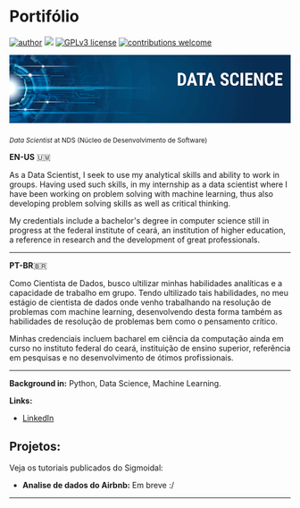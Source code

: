# Portifólio

[![author](https://img.shields.io/badge/author-jplimag-red.svg)](https://www.linkedin.com/in/jplimag/) [![](https://img.shields.io/badge/python-3.7+-blue.svg)](https://www.python.org/downloads/release/python-365/) [![GPLv3 license](https://img.shields.io/badge/License-GPLv3-blue.svg)](http://perso.crans.org/besson/LICENSE.html) [![contributions welcome](https://img.shields.io/badge/contributions-welcome-brightgreen.svg?style=flat)](https://github.com/JpLimags)

<p align="center">
  <img src="banner.png" >
</p>

<sub>*Data Scientist* at NDS (Núcleo de Desenvolvimento de Software)</sub>

**EN-US** 🇺🇲

As a Data Scientist, I seek to use my analytical skills and ability to work in groups. Having used such skills, in my internship as a data scientist where I have been working on problem solving with machine learning, thus also developing problem solving skills as well as critical thinking.

My credentials include a bachelor's degree in computer science still in progress at the federal institute of ceará, an institution of higher education, a reference in research and the development of great professionals.

---

**PT-BR**🇧🇷

Como Cientista de Dados, busco ultilizar minhas habilidades analíticas e a capacidade de trabalho em grupo. Tendo ultilizado tais habilidades, no meu estágio de cientista de dados  onde venho trabalhando na resolução de problemas com machine learning, desenvolvendo desta forma também as habilidades de resolução de problemas bem como o pensamento crítico.

Minhas credenciais incluem  bacharel em ciência da computação ainda em curso no instituto federal do ceará, instituição de ensino superior, referência em pesquisas e no desenvolvimento de ótimos profissionais.

---

**Background in:** Python, Data Science, Machine Learning.

**Links:**
* [LinkedIn](https://www.linkedin.com/in/jplimag/)


## Projetos:
Veja os tutoriais publicados do Sigmoidal:

* **Analise de dados do Airbnb:**  Em breve :/


---
